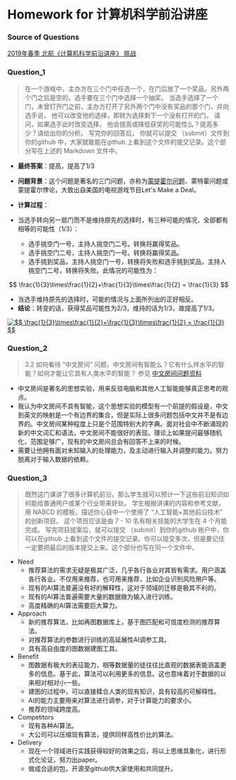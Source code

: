 # Homework for 计算机科学前沿讲座

### Source of Questions

[2019年春季 北航《计算机科学前沿讲座》 挑战](https://github.com/Microsoft/ai-edu/tree/master/E-Challenge/BeihangUniversity2019Spring)

### Question_1

> 在一个游戏中，主办方在三个门中任选一个，在门后放了一个奖品，另外两个门之后是空的。选手要在三个门中选择一个抽奖。 当选手选择了一个门，未曾打开门之前，主办方打开了另外两个门中没有奖品的那个门，并向选手说， 他可以改变他的选择，即转为选择剩下一个没有打开的门。  请问，如果选手此时改变选择， 他会提高或降低获奖的可能性么？提高多少？请给出你的分析。 写完你的回答后， 你就可以提交 （submit）文件到你的github 中，大家就能能在github 上看到这个文件的提交记录。这个部分写在上述的 Markdown 文件中。

- **最终答案**：提高，提高了1/3

- **问题背景**：这个问题是著名的三门问题，亦称为[蒙提霍尔问题](https://baike.baidu.com/item/%E8%92%99%E6%8F%90%E9%9C%8D%E5%B0%94%E9%97%AE%E9%A2%98/10946045)、蒙特霍问题或蒙提霍尔悖论，大致出自美国的电视游戏节目Let's Make a Deal。

- **计算过程**：
- 当选手转向另一扇门而不是维持原先的选择时，有三种可能的情况，全部都有相等的可能性（1/3）：
  - 选手挑空门一号，主持人挑空门二号。转换将赢得奖品。
  - 选手挑空门二号，主持人挑空门一号。转换将赢得奖品。
  - 选手挑到奖品，主持人挑空门一号，转换将失败和选手挑到奖品，主持人挑空门二号，转换将失败。此情况的可能性为：

$$
\frac{1}{3}\times\frac{1}{2}+\frac{1}{3}\times\frac{1}{2} = \frac{1}{3}
$$

- 当选手维持原先的选择时，可能的情况与上面所列出的正好相反。
- **结论**：转变的话，获得奖品可能性为2/3，维持的话为1/3，故提高了1/3。

<a href="https://www.codecogs.com/eqnedit.php?latex=$$&space;\frac{1}{3}\times\frac{1}{2}&plus;\frac{1}{3}\times\frac{1}{2}&space;=&space;\frac{1}{3}&space;$$" target="_blank"><img src="https://latex.codecogs.com/gif.latex?$$&space;\frac{1}{3}\times\frac{1}{2}&plus;\frac{1}{3}\times\frac{1}{2}&space;=&space;\frac{1}{3}&space;$$" title="$$ \frac{1}{3}\times\frac{1}{2}+\frac{1}{3}\times\frac{1}{2} = \frac{1}{3} $$" /></a>

### Question_2

> 3.2 如何看待 “中文房间” 问题，中文房间有智能么？它有什么样水平的智能？如何才能让它具有人类水平的智能？  参见 [中文房间问题资料](https://www.bing.com/search?setmkt=zh-CN&q=%E4%B8%AD%E6%96%87%E6%88%BF%E9%97%B4+%E9%97%AE%E9%A2%98)

- 中文房间是著名的思想实验，用来反驳电脑和其他人工智能能够真正思考的观点。
- 我认为中文房间不具有智能，这个思想实验的模型有一个前提的假设是，中文到英文的映射是一个有边界的集合，但是实际上很多问题包括中文并不是有边界的。中文房间某种程度上只是个范围特别大的字典。面对社会中不断涌现的新的中文词汇和语法，中文房间不能很好的表现。理论上如果提问最够随机化，范围足够广，现有的中文房间总会有回答不上来的时候。
- 需要让他拥有面对未知输入的处理能力，及主动进行输入并调整的能力。努力脱离对于输入数据的依赖。


### Question_3

>  既然这门课讲了很多计算机前沿，那么学生就可以预计一下这些前沿知识如何能给普通用户或某个行业带来好处。 学生根据讲课的内容和参考文献，用 NABCD 的模板，描述你心目中一个使用了 “人工智能+其他前沿技术” 的创新项目。 这个项目应该是由 7 - 10 名有相关技能的大学生在 4 个月能完成。 写完项目提案后，就可以提交 （submit）到你的github 账户中，你可以在github 上看到这个文件的提交记录。你可以提交多次，但是要记住一定要把最后的版本提交上来。这个部分也写在同一个文件中。

- Need
  - 推荐算法的需求无疑是极其广泛，几乎各行各业对其皆有需求。用户涵盖各行各业。不仅用来推荐，也可用来推荐，比如企业识别风险用户等。
  - 现有的AI算法普遍没有好的解释性，这对于领域的迁移是极其不利的。
  - 现有的AI算法普遍需要大量的数据做为输入进行训练。
  - 高度精确的AI算法需要巨大算力。
- Approach
  - 新的推荐算法，比如再图数据库上，基于图匹配和可信度检测的推荐算法。
  - 对推荐算法的参数进行训练的高延展性AI调参工具。
  - 具有高自由度的图数据建图工具。
- Benefit
  - 图数据有极大的表征能力，相等数据量的徒往往比直观的数据表能涵盖更多的信息。基于此，算法可以利用更多的信息。这也意味着对于数据的以来相对相对小一些。
  - 建图的过程中，可以直接糅合人类的现有知识，具有较高的可解释性。
  - AI的能力主要用来对算法进行调参，对于计算能力的要求小。
  - 推荐的领域跨度高。
- Competitors
  - 现有各种AI算法。
  - 大公司可以压缩现有算法，提供同样高性价比的算法。
- Delivery
  - 现在一个领域进行实践获得较好的效果之后，将以上思维具象化，进行形式化论证，努力出paper。
  - 做成合适的包，开源至github供大家使用和共同提升。